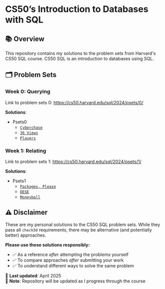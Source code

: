 # CS50’s Introduction to Databases with SQL

## 📚 Overview
This repository contains my solutions to the problem sets from Harvard's CS50 SQL course. CS50 SQL is an introduction to databases using SQL.

## 🗂 Problem Sets

### Week 0: Querying
Link to problem sets 0: https://cs50.harvard.edu/sql/2024/psets/0/

**Solutions**:
- Psets0
  - [`Cyberchase`](https://github.com/YoussefSZaki/CS50-SQL/tree/main/psets0/cyberchase) 
  - [`36 Views`](https://github.com/YoussefSZaki/CS50-SQL/tree/main/psets0/36%20views)
  - [`Players`](https://github.com/YoussefSZaki/CS50-SQL/tree/main/psets0/players)

### Week 1: Relating
Link to problem sets 1: https://cs50.harvard.edu/sql/2024/psets/1/

**Solutions**:
- Psets1
  - [`Packages, Please`](https://github.com/YoussefSZaki/CS50-SQL/tree/main/psets1/packages%2C%20please)
  - [`DESE`](https://github.com/YoussefSZaki/CS50-SQL/tree/main/psets1/dese)
  - [`Moneyball`](https://github.com/YoussefSZaki/CS50-SQL/tree/main/psets1/moneyball)

## ⚠️ Disclaimer
These are my personal solutions to the CS50 SQL problem sets. While they pass all `check50` requirements, there may be alternative (and potentially better) approaches.

**Please use these solutions responsibly:**
- ✅ As a reference *after* attempting the problems yourself  
- ✅ To compare approaches *after* submitting your work  
- ✅ To understand different ways to solve the same problem  

📅 **Last updated**: April 2025  
🔗 **Note**: Repository will be updated as I progress through the course

